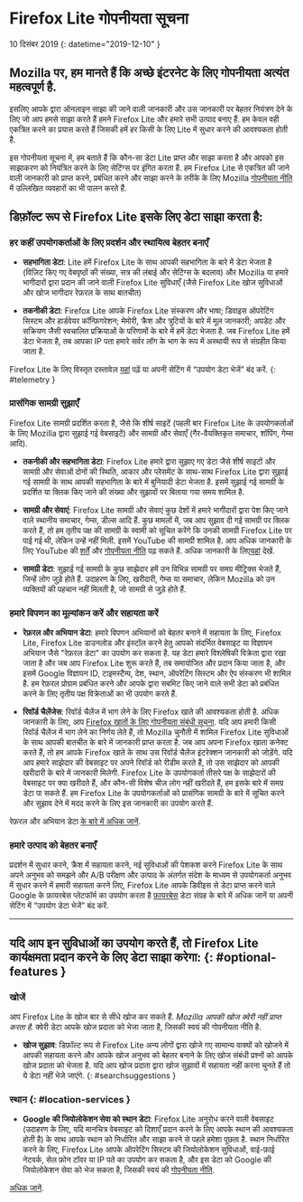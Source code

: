 # <span class="privacy-header-firefox-lite">Firefox Lite</span> <span class="privacy-header-policy">गोपनीयता सूचना</span>

10 दिसंबर 2019
{: datetime="2019-12-10" }

## Mozilla पर, हम मानते हैं कि अच्छे इंटरनेट के लिए गोपनीयता अत्यंत महत्वपूर्ण है.

इसलिए आपके द्वारा ऑनलाइन साझा की जाने वाली जानकारी और उस जानकारी पर बेहतर नियंत्रण देने के लिए जो आप हमसे साझा करते हैं हमने Firefox Lite और हमारे सभी उत्पाद बनाए हैं. हम केवल वही एकत्रित करने का प्रयास करते हैं जिसकी हमें हर किसी के लिए Lite में सुधार करने की आवश्यकता होती है.

इस गोपनीयता सूचना में, हम बताते हैं कि कौन-सा डेटा Lite प्राप्त और साझा करता है और आपको इस साझाकरण को नियंत्रित करने के लिए सेटिंग्स पर इंगित करता है. हम Firefox Lite से एकत्रित की जाने वाली जानकारी को प्राप्त करने, प्रबंधित करने और साझा करने के तरीके के लिए  Mozilla [गोपनीयता नीति](https://www.mozilla.org/privacy/) में उल्लिखित व्यवहारों का भी पालन करते हैं.

## डिफ़ॉल्ट रूप से Firefox Lite इसके लिए डेटा साझा करता है:

### हर कहीं उपयोगकर्ताओं के लिए प्रदर्शन और स्थायित्व बेहतर बनाएँ

* __सहभागिता डेटा__: Lite हमें Firefox Lite के साथ आपकी सहभागिता के बारे में डेटा भेजता है (विज़िट किए गए वेबपृष्ठों की संख्या, सत्र की लंबाई और सेटिंग्स के बदलाव) और Mozilla या हमारे भागीदारों द्वारा प्रदान की जाने वाली Firefox Lite सुविधाएँ (जैसे Firefox Lite खोज सुविधाओं और खोज भागीदार रेफ़रल के साथ बातचीत)

* __तकनीकी डेटा__: Firefox Lite आपके Firefox Lite संस्करण और भाषा; डिवाइस ऑपरेटिंग सिस्टम और हार्डवेयर कॉन्फ़िगरेशन; मेमोरी, क्रैश और त्रुटियों के बारे में मूल जानकारी; अपडेट और सक्रियण जैसी स्वचालित प्रक्रियाओं के परिणामों के बारे में हमें डेटा भेजता है. जब Firefox Lite हमें डेटा भेजता है, तब आपका IP पता हमारे सर्वर लॉग के भाग के रूप में अस्थायी रूप से संग्रहीत किया जाता है.

Firefox Lite के लिए विस्तृत दस्तावेज़ [यहां](https://support.mozilla.org/kb/send-usage-data-firefox-mobile-devices) पढ़ें या अपनी सेटिंग में “उपयोग डेटा भेजें” बंद करें.
{: #telemetry }

### प्रासंगिक सामग्री सुझाएँ

Firefox Lite सामग्री प्रदर्शित करता है, जैसे कि शीर्ष साइटें (पहली बार Firefox Lite के उपयोगकर्ताओं के लिए Mozilla द्वारा सुझाई गई वेबसाइटें) और सामग्री और सेवाएँ (गैर-वैयक्तिकृत समाचार, शॉपिंग, गेम्स आदि).

* __तकनीकी और सहभागिता डेटा__: Firefox Lite हमारे द्वारा सुझाए गए डेटा जैसे शीर्ष साइटों और सामग्री और सेवाओं दोनों की स्थिति, आकार और प्लेसमेंट के साथ-साथ Firefox Lite द्वारा सुझाई गई सामग्री के साथ आपकी सहभागिता के बारे में बुनियादी डेटा भेजता है. इसमें सुझाई गई सामग्री के प्रदर्शित या क्लिक किए जाने की संख्या और सुझावों पर बिताया गया समय शामिल है. 

* __सामग्री और सेवाएं__: Firefox Lite सामग्री और सेवाएं कुछ देशों में हमारे भागीदारों द्वारा पेश किए जाने वाले स्थानीय समाचार, गेम्स, डील्स आदि हैं. कुछ मामलों में, जब आप सुझाव दी गई सामग्री पर क्लिक करते हैं, तो हम तृतीय पक्ष की सामग्री के स्वामी को सूचित करेंगे कि उनकी सामग्री Firefox Lite पर पाई गई थी, लेकिन उन्हें नहीं मिली. इसमें YouTube की सामग्री शामिल है. आप अधिक जानकारी के लिए YouTube की [शर्तें](https://www.youtube.com/t/terms) और [गोपनीयता नीति](https://policies.google.com/privacy) पढ़ सकते हैं. अधिक जानकारी के लिए[यहां](https://support.mozilla.org/kb/firefox-lite-content-and-services) देखें.

* __सामग्री डेटा__: सुझाई गई सामग्री के कुछ साझेदार हमें उन विभिन्न सामग्री पर समग्र मीट्रिक्स भेजते हैं, जिन्हें लोग जुड़े होते हैं. उदाहरण के लिए, खरीदारी, गेम्स या समाचार, लेकिन Mozilla को उन व्यक्तियों की पहचान नहीं मिलती है, जो सामग्री से जुड़े होते हैं.

### हमारे विपणन का मूल्यांकन करें और सहायता करें

* __रेफ़रल और अभियान डेटा__: हमारे विपणन अभियानों को बेहतर बनाने में सहायता के लिए, Firefox Lite, Firefox Lite डाउनलोड और इंस्टॉल करने हेतु आपको संदर्भित वेबसाइट या विज्ञापन अभियान जैसे "रेफ़रल डेटा" का उपयोग कर सकता है. यह डेटा हमारे विश्लेषिकी विक्रेता द्वारा रखा जाता है और जब आप Firefox Lite शुरू करते हैं, तब समायोजित और प्रदान किया जाता है, और इसमें Google विज्ञापन ID, टाइमस्टैम्प, देश, स्थान, ऑपरेटिंग सिस्टम और ऐप संस्करण भी शामिल है. हम रेफ़रल प्रोग्राम प्रबंधित करने और आपके द्वारा सबमिट किए जाने वाले सभी डेटा को प्रबंधित करने के लिए तृतीय पक्ष विक्रेताओं का भी उपयोग करते हैं.

* __रिवॉर्ड चैलेंजेस__: रिवॉर्ड चैलेंज में भाग लेने के लिए Firefox खाते की आवश्यकता होती है. अधिक जानकारी के लिए, आप [Firefox खातों के लिए गोपनीयता संबंधी सूचना](https://www.mozilla.org/en-US/privacy/firefox/#accounts). यदि आप हमारी किसी रिवॉर्ड चैलेंज में भाग लेने का निर्णय लेते हैं, तो Mozilla चुनौती में शामिल Firefox Lite सुविधाओं के साथ आपकी बातचीत के बारे में जानकारी प्राप्त करता है. जब आप अपना Firefox खाता कनेक्ट करते हैं, तो हम आपके Firefox खाते के साथ उस रिवॉर्ड चैलेंज इंटरेक्शन जानकारी को जोड़ेंगे. यदि आप हमारे साझेदार की वेबसाइट पर अपने रिवॉर्ड को रीडीम करते हैं, तो उस साझेदार को आपकी खरीदारी के बारे में जानकारी मिलेगी. Firefox Lite के उपयोगकर्ता तीसरे पक्ष के साझेदारों की वेबसाइट पर क्या खरीदते हैं, और कौन-सी विशेष चीज़ लोग नहीं खरीदते हैं, हम इसके बारे में समग्र डेटा पा सकते हैं.  हम Firefox Lite के उपयोगकर्ताओं को प्रासंगिक सामग्री के बारे में सूचित करने और सुझाव देने में मदद करने के लिए इस जानकारी का उपयोग करते हैं. 

रेफ़रल और अभियान डेटा [के बारे में अधिक जानें](https://github.com/mozilla-tw/Rocket/wiki/Telemetry#install-campaign-tracking). 

### हमारे उत्पाद को बेहतर बनाएँ

प्रदर्शन में सुधार करने, क्रैश में सहायता करने, नई सुविधाओं की पेशकश करने Firefox Lite के साथ अपने अनुभव को समझने और A/B परीक्षण और उत्पाद के अंतर्गत संदेश के माध्यम से उपयोगकर्ता अनुभव में सुधार करने में हमारी सहायता करने लिए, Firefox Lite आपके डिवीइस से डेटा प्राप्त करने वाले Google के फ़ायरबेस प्लेटफॉर्म का उपयोग करता है [फ़ायरबेस](https://support.google.com/firebase/answer/6318039?hl=en) डेटा संग्रह के बारे में अधिक जानें या अपनी सेटिंग में “उपयोग डेटा भेजें” बंद करें.

---

## यदि आप इन सुविधाओं का उपयोग करते हैं, तो Firefox Lite कार्यक्षमता प्रदान करने के लिए डेटा साझा करेगा: {: #optional-features }

### खोजें

आप Firefox Lite के खोज बार से सीधे खोज कर सकते हैं. _Mozilla आपकी खोज क्वेरी नहीं प्राप्त करता है._ क्वेरी डेटा आपके खोज प्रदाता को भेजा जाता है, जिसकी स्वयं की गोपनीयता नीति है.

* __खोज सुझाव__: डिफ़ॉल्ट रूप से Firefox Lite अन्य लोगों द्वारा खोजे गए सामान्य वाक्यों को खोजने में आपकी सहायता करने और आपके खोज अनुभव को बेहतर बनाने के लिए खोज संबंधी प्रश्नों को आपके खोज प्रदाता को भेजता है. यदि आप खोज प्रदाता द्वारा खोज सुझावों में सहायता नहीं करना चुनते हैं तो ये डेटा नहीं भेजे जाएंगे.
{: #searchsuggestions }
    
### स्थान {: #location-services }

* __Google की जियोलोकेशन सेवा को स्थान डेटा__: Firefox Lite अनुरोध करने वाली वेबसाइट (उदाहरण के लिए, यदि मानचित्र वेबसाइट को दिशाएँ प्रदान करने के लिए आपके स्थान की आवश्यकता होती है) के साथ आपके स्थान को निर्धारित और साझा करने से पहले हमेशा पूछता है. स्थान निर्धारित करने के लिए, Firefox Lite आपके ऑपरेटिंग सिस्टम की जियोलोकेशन सुविधाओं, वाई-फ़ाई नेटवर्क, सेल फ़ोन टॉवर या IP पते का उपयोग कर सकता है, और इस डेटा को Google की जियोलोकेशन सेवा को भेज सकता है, जिसकी स्वयं की [गोपनीयता नीति](https://www.google.com/privacy/lsf.html).

[अधिक जानें](https://www.mozilla.org/firefox/geolocation/).
